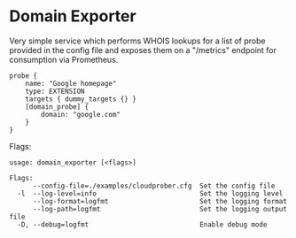 # Domain Exporter

Very simple service which performs WHOIS lookups for a list of probe provided in the config file 
and exposes them on a "/metrics" endpoint for consumption via Prometheus.

```text
probe {
	name: "Google homepage"
	type: EXTENSION
	targets { dummy_targets {} }
	[domain_probe] {
	    domain: "google.com"
	}
}
```

Flags:

```text
usage: domain_exporter [<flags>]

Flags:
      --config-file=./examples/cloudprober.cfg  Set the config file
  -l  --log-level=info                          Set the logging level
      --log-format=logfmt                       Set the logging format
      --log-path=logfmt                         Set the logging output file
  -D, --debug=logfmt                            Enable debug mode
```